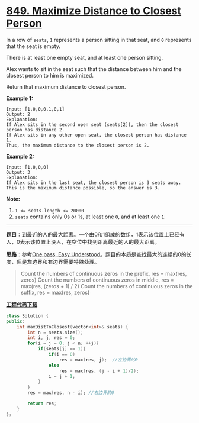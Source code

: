# [849. Maximize Distance to Closest Person](https://leetcode.com/problems/maximize-distance-to-closest-person/)

In a row of `seats`, `1` represents a person sitting in that seat, and `0` represents that the seat is empty.

There is at least one empty seat, and at least one person sitting.

Alex wants to sit in the seat such that the distance between him and the closest person to him is maximized.

Return that maximum distance to closest person.

**Example 1:**

```
Input: [1,0,0,0,1,0,1]
Output: 2
Explanation:
If Alex sits in the second open seat (seats[2]), then the closest person has distance 2.
If Alex sits in any other open seat, the closest person has distance 1.
Thus, the maximum distance to the closest person is 2.
```

**Example 2:**

```
Input: [1,0,0,0]
Output: 3
Explanation:
If Alex sits in the last seat, the closest person is 3 seats away.
This is the maximum distance possible, so the answer is 3.
```

**Note:**

1. `1 <= seats.length <= 20000`
2. `seats` contains only 0s or 1s, at least one `0`, and at least one `1`.

-----

**题目**：到最近的人的最大距离。一个由0和1组成的数组，1表示该位置上已经有人，0表示该位置上没人，在空位中找到距离最近的人的最大距离。

**思路**：参考[One pass, Easy Understood](https://leetcode.com/problems/maximize-distance-to-closest-person/discuss/137912/JavaC%2B%2BPython-One-pass-Easy-Understood)。题目的本质是查找最大的连续的0的长度，但是左边界和右边界需要特殊处理。

> Count the numbers of continuous zeros in the prefix, res = max(res, zeros)
> Count the numbers of continuous zeros in middle, res = max(res, (zeros + 1) / 2)
> Count the numbers of continuous zeros in the suffix, res = max(res, zeros)

[**工程代码下载**](https://github.com/shenkh/leetcode)

```cpp
class Solution {
public:
    int maxDistToClosest(vector<int>& seats) {
        int n = seats.size();
        int i, j, res = 0;
        for(i = j = 0; j < n; ++j){
            if(seats[j] == 1){
                if(i == 0)
                    res = max(res, j);  //左边界的0
                else
                    res = max(res, (j - i + 1)/2);
                i = j + 1;
            }
        }
        res = max(res, n - i); //右边界的0

        return res;
    }
};
```
